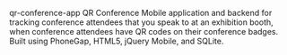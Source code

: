 qr-conference-app
QR Conference Mobile application and backend for tracking conference attendees that you speak to at an exhibition booth, when conference attendees have QR codes on their conference badges. Built using PhoneGap, HTML5, jQuery Mobile, and SQLite.